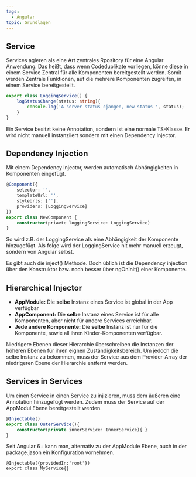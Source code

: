 ```yaml
---
tags:
  - Angular
topic: Grundlagen
---
```

## Service
Services agieren als eine Art zentrales Rpository für eine Angular Anwendung. Das heißt, dass wenn Codeduplikate vorliegen, könne diese in einem Service Zentral für alle Komponenten bereitgestellt werden. 
Somit werden Zentrale Funktionen, auf die mehrere Komponenten zugreifen, in einem Service bereitgestellt.

```ts
export class LoggingService() {
	logStatusChange(status: string){
		console.log('A server status cjanged, new status ', status);
	}
}
```
Ein Service besitzt keine Annotation, sondern ist eine normale TS-Klasse. Er wird nicht manuell instanziiert sondern mit einen Dependency Injector. 
## Dependency Injection 
Mit einem Dependency Injector, werden automatisch Abhängigkeiten in Komponenten eingefügt. 
```ts
@Component({
	selector: '',
	templateUrl: '',
	styleUrls: [''],
	providers: [LoggingService]
})
export class NewComponent {
	constructor(priavte loggingService: LoggingService)
}
```
So wird z.B. der LoggingService als eine Abhängigkeit der Komponente hinzugefügt. Als folge wird der LoggingService nit mehr manuell erzeugt, sondern von Angular selbst. 

Es gibt auch die inject() Methode. Doch üblich ist die Dependency injection über den Konstruktor bzw. noch besser über ngOnInit() einer Komponente.

## Hierarchical Injector
+ **AppModule:** Die **selbe** Instanz eines Service ist global in der App verfügbar
+ **AppComponent:** Die **selbe** Instanz eines Service ist für alle Komponenten, aber nicht für andere Services erreichbar.
+ **Jede andere Komponente:** Die **selbe** Instanz ist nur für die Komponente, sowie all ihren Kinder-Komponenten verfügbar.

Niedrigere Ebenen dieser Hierarchie überschreiben die Instanzen der höheren Ebenen für ihren eignen Zuständigkeitsbereich. 
Um jedoch die selbe Instanz zu bekommen, muss der Service aus dem Provider-Array der niedrigeren Ebene der Hierarchie entfernt werden.


## Services in Services
Um einen Service in einen Service zu injizieren, muss dem äußeren eine Annotation hinzugefügt werden. Zudem muss der Service auf der AppModul Ebene bereitgestellt werden. 
```ts
@Injectable()
export class OuterService(){
	constructor(private innerService: InnerService){ }
}
```

Seit Angular 6+ kann man, alternativ zu der AppModule Ebene, auch in der package.jason ein Konfiguration vornehmen. 
```jason
@Injectable({providedIn:'root'})
export class MyService{}
```
